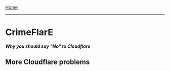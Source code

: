 [Home](../README_short.md)

---

# CrimeFlarE
***Why you should say "No" to Cloudflare***


## More Cloudflare problems
